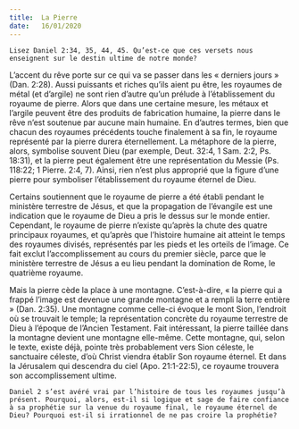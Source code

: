 ```yaml
---
title:  La Pierre
date:   16/01/2020
---
```


`Lisez Daniel 2:34, 35, 44, 45. Qu’est-ce que ces versets nous enseignent sur le destin ultime de notre monde?`

L’accent du rêve porte sur ce qui va se passer dans les « derniers jours » (Dan. 2:28). Aussi puissants et riches qu’ils aient pu être, les royaumes de métal (et d’argile) ne sont rien d’autre qu’un prélude à l’établissement du royaume de pierre. Alors que dans une certaine mesure, les métaux et l’argile peuvent être des produits de fabrication humaine, la pierre dans le rêve n’est soutenue par aucune main humaine. En d’autres termes, bien que chacun des royaumes précédents touche finalement à sa fin, le royaume représenté par la pierre durera éternellement. La métaphore de la pierre, alors, symbolise souvent Dieu (par exemple, Deut. 32:4, 1 Sam. 2:2, Ps. 18:31), et la pierre peut également être une représentation du Messie (Ps. 118:22; 1 Pierre. 2:4, 7). Ainsi, rien n’est plus approprié que la figure d’une pierre pour symboliser l’établissement du royaume éternel de Dieu.

Certains soutiennent que le royaume de pierre a été établi pendant le ministère terrestre de Jésus, et que la propagation de l’évangile est une indication que le royaume de Dieu a pris le dessus sur le monde entier. Cependant, le royaume de pierre n’existe qu’après la chute des quatre principaux royaumes, et qu’après que l’histoire humaine ait atteint le temps des royaumes divisés, représentés par les pieds et les orteils de l’image. Ce fait exclut l’accomplissement au cours du premier siècle, parce que le ministère terrestre de Jésus a eu lieu pendant la domination de Rome, le quatrième royaume.

Mais la pierre cède la place à une montagne. C’est-à-dire, « la pierre qui a frappé l’image est devenue une grande montagne et a rempli la terre entière » (Dan. 2:35). Une montagne comme celle-ci évoque le mont Sion, l’endroit où se trouvait le temple; la représentation concrète du royaume terrestre de Dieu à l’époque de l’Ancien Testament. Fait intéressant, la pierre taillée dans la montagne devient une montagne elle-même. Cette montagne, qui, selon le texte, existe déjà, pointe très probablement vers Sion céleste, le sanctuaire céleste, d’où Christ viendra établir Son royaume éternel. Et dans la Jérusalem qui descendra du ciel (Apo. 21:1-22:5), ce royaume trouvera son accomplissement ultime.

`Daniel 2 s’est avéré vrai par l’histoire de tous les royaumes jusqu’à présent. Pourquoi, alors, est-il si logique et sage de faire confiance à sa prophétie sur la venue du royaume final, le royaume éternel de Dieu? Pourquoi est-il si irrationnel de ne pas croire la prophétie?`
